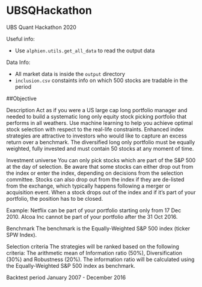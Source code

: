 # UBSQHackathon
UBS Quant Hackathon 2020

Useful info:
- Use `alphien.utils.get_all_data` to read the output data

Data Info:
- All market data is inside the `output` directory
- `inclusion.csv` constaints info on which 500 stocks are tradable in the period

##Objective

Description
Act as if you were a US large cap long portfolio manager and needed to build a systematic long only equity stock picking portfolio that performs in all weathers. Use machine learning to help you achieve optimal stock selection with respect to the real-life constraints. Enhanced index strategies are attractive to investors who would like to capture an excess return over a benchmark. The diversified long only portfolio must be equally weighted, fully invested and must contain 50 stocks at any moment of time.

Investment universe
You can only pick stocks which are part of the S&P 500 at the day of selection. Be aware that some stocks can either drop out from the index or enter the index, depending on decisions from the selection committee. Stocks can also drop out from the index if they are de-listed from the exchange, which typically happens following a merger or acquisition event. When a stock drops out of the index and if it’s part of your portfolio, the position has to be closed.

Example:
Netflix can be part of your portfolio starting only from 17 Dec 2010.
Alcoa Inc cannot be part of your portfolio after the 31 Oct 2016.  

Benchmark
The benchmark is the Equally-Weighted S&P 500 index (ticker SPW Index).

Selection criteria
The strategies will be ranked based on the following criteria:
The arithmetic mean of Information ratio (50%), Diversification (30%) and Robustness (20%).
The information ratio will be calculated using the Equally-Weighted S&P 500 index as benchmark.

Backtest period
January 2007 - December 2016
